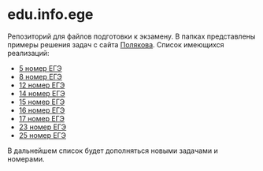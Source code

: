 # edu.info.ege
Репозиторий для файлов подготовки к экзамену.
В папках представлены примеры решения задач с сайта [Полякова](https://kpolyakov.spb.ru/school/ege.htm).
Список имеющихся реализаций:
- [5 номер ЕГЭ](https://github.com/Dark-Fallen/edu.info.ege/tree/main/Python%20EGE/5%20EGE)
- [8 номер ЕГЭ](https://github.com/Dark-Fallen/edu.info.ege/tree/main/Python%20EGE/8%20EGE)
- [12 номер ЕГЭ](https://github.com/Dark-Fallen/edu.info.ege/tree/main/Python%20EGE/12%20EGE)
- [14 номер ЕГЭ](https://github.com/Dark-Fallen/edu.info.ege/tree/main/Python%20EGE/14%20EGE)
- [15 номер ЕГЭ](https://github.com/Dark-Fallen/edu.info.ege/tree/main/Python%20EGE/15%20EGE)
- [16 номер ЕГЭ](https://github.com/Dark-Fallen/edu.info.ege/tree/main/Python%20EGE/16%20EGE)
- [17 номер ЕГЭ](https://github.com/Dark-Fallen/edu.info.ege/tree/main/Python%20EGE/17%20EGE)
- [23 номер ЕГЭ](https://github.com/Dark-Fallen/edu.info.ege/tree/main/Python%20EGE/23%20EGE)
- [25 номер ЕГЭ](https://github.com/Dark-Fallen/edu.info.ege/tree/main/Python%20EGE/25%20EGE)

В дальнейшем список будет дополняться новыми задачами и номерами.
